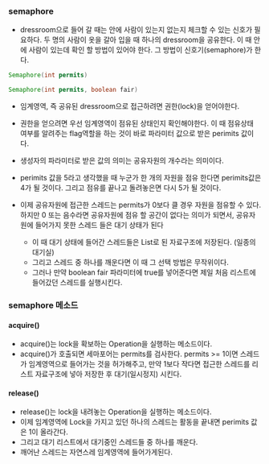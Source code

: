 
### semaphore

- dressroom으로 들어 갈 때는 안에 사람이 있는지 없는지 체크할 수 있는 신호가 필요하다. 두 명의 사람이 옷을 갈아 입을 때 하나의 dressroom을 공유한다. 이 때 안에 사람이 있는데 확인 할 방법이 있어야 한다. 그 방법이 신호기(semaphore)가 한다.

```java
Semaphore(int permits)

Semaphore(int permits, boolean fair)
```

- 임계영역, 즉 공유된 dressroom으로 접근하려면 권한(lock)을 얻어야한다.

- 권한을 얻으려면 우선 임계영역이 점유된 상태인지 확인해야한다. 이 때 점유상태 여부를 알려주는 flag역할을 하는 것이 바로 파라미터 값으로 받은 perimits 값이다. 

- 생성자의 파라미터로 받은 값의 의미는 공유자원의 개수라는 의미이다.

- perimits 값을 5라고 생각했을 때 누군가 한 개의 자원을 점유 한다면 perimits값은 4가 될 것이다. 그리고 점유를 끝나고 돌려놓은면 다시 5가 될 것이다. 

- 이제 공유자원에 접근한 스레드는 permits가 0보다 클 경우 자원을 점유할 수 있다. 하지만 0 또는 음수라면 공유자원에 점유 할 공간이 없다는 의미가 되면서, 공유자원에 들어가지 못한 스레드 들은 대기 상태가 된다
	- 이 때 대기 상태에 들어간 스레드들은 List로 된 자료구조에 저장된다. (일종의 대기실)
	- 그리고 스레드 중 하나를 깨운다면 이 때 그 선택 방법은 무작위이다.
	- 그러나 만약 boolean fair 파라미터에 true를 넣어준다면 제일 처음 리스트에 들어갔던 스레드를 실행시킨다.

### semaphore 메소드

#### acquire()
- acquire()는 lock을 확보하는 Operation을 실행하는 메소드이다. 
- acquire()가 호출되면 세마포어는 permits를 검사한다. permits >= 1이면 스레드가 임계영역으로 들어가는 것을 허가해주고, 만약 1보다 작다면 접근한 스레드를 리스트 자료구조에 넣아 저장한 후 대기(일시정지) 시킨다.

#### release()
- release()는 lock을 내려놓는 Operation을 실행하는 메소드이다.
- 이제 임계영역에 Lock을 가지고 있던 하나의 스레드는 활동을 끝내면 perimits 값은 1이 올라간다. 
- 그리고 대기 리스트에서 대기중인 스레드들 중 하나를 깨운다. 
- 깨어난 스레드는 자연스레 임계영역에 들어가게된다.